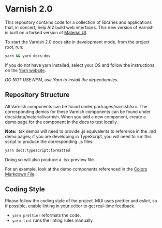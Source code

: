 # Varnish 2.0

This repository contains code for a collection of libraries and applications that, in concert,
help AI2 build web interfaces. This new version of Varnish is built on a forked version of [Material UI](https://github.com/mui/material-ui).

To start the Varnish 2.0 docs site in development mode, from the project root, run:

```sh
yarn && yarn docs:dev
```

If you do not have yarn installed, select your OS and follow the instructions on the [Yarn website](https://yarnpkg.com/lang/en/docs/install/#mac-stable).

_DO NOT USE NPM, use Yarn to install the dependencies._

## Repository Structure

All Varnish components can be found under packages/varnish/src. The corresponding demos for these Varnish components can be found under docs/data/material/varnish. 
When you add a new component, create a demo page for the component in the docs to test locally. 

**Note:** .tsx demos will need to provide .js equivalents to reference in the .md demo pages; if you are developing in TypeScript, you will need to run this script to produce the corresponding .js files:

```sh
yarn docs:typescript:formatted
```

Doing so will also produce a .tsx.preview file. 

For an example, look at the demo components referenced in the [Colors Markdown File](docs/data/material/varnish/colors/colors.md).

## Coding Style

Please follow the coding style of the project. MUI uses prettier and eslint, so if possible, enable linting in your editor to get real-time feedback.

- `yarn prettier` reformats the code.
- `yarn lint` runs the linting rules manually.


